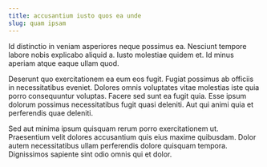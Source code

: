 ```yaml
---
title: accusantium iusto quos ea unde
slug: quam ipsam
---
```


Id distinctio in veniam asperiores neque possimus ea. Nesciunt tempore labore nobis explicabo aliquid a. Iusto molestiae quidem et. Id minus aperiam atque eaque ullam quod.

Deserunt quo exercitationem ea eum eos fugit. Fugiat possimus ab officiis in necessitatibus eveniet. Dolores omnis voluptates vitae molestias iste quia porro consequuntur voluptas. Facere sed sunt ea fugit quia. Esse ipsum dolorum possimus necessitatibus fugit quasi deleniti. Aut qui animi quia et perferendis quae deleniti.

Sed aut minima ipsum quisquam rerum porro exercitationem ut. Praesentium velit dolores accusantium quis eius maxime quibusdam. Dolor autem necessitatibus ullam perferendis dolore quisquam tempora. Dignissimos sapiente sint odio omnis qui et dolor.
